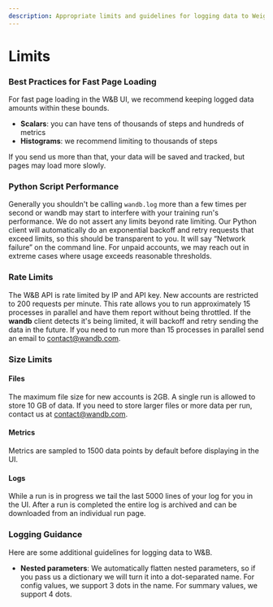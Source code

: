 ```yaml
---
description: Appropriate limits and guidelines for logging data to Weights & Biases
---
```


# Limits

### Best Practices for Fast Page Loading

For fast page loading in the W&B UI, we recommend keeping logged data amounts within these bounds.

- **Scalars**: you can have tens of thousands of steps and hundreds of metrics
- **Histograms**: we recommend limiting to thousands of steps

If you send us more than that, your data will be saved and tracked, but pages may load more slowly.

### Python Script Performance

Generally you shouldn't be calling `wandb.log` more than a few times per second or wandb may start to interfere with your training run's performance. We do not assert any limits beyond rate limiting. Our Python client will automatically do an exponential backoff and retry requests that exceed limits, so this should be transparent to you. It will say “Network failure” on the command line. For unpaid accounts, we may reach out in extreme cases where usage exceeds reasonable thresholds.

### Rate Limits

The W&B API is rate limited by IP and API key. New accounts are restricted to 200 requests per minute. This rate allows you to run approximately 15 processes in parallel and have them report without being throttled. If the **wandb** client detects it's being limited, it will backoff and retry sending the data in the future. If you need to run more than 15 processes in parallel send an email to [contact@wandb.com](mailto:contact@wandb.com).

### Size Limits

#### Files

The maximum file size for new accounts is 2GB. A single run is allowed to store 10 GB of data. If you need to store larger files or more data per run, contact us at [contact@wandb.com](mailto:contact@wandb.com).

#### Metrics

Metrics are sampled to 1500 data points by default before displaying in the UI.

#### Logs

While a run is in progress we tail the last 5000 lines of your log for you in the UI. After a run is completed the entire log is archived and can be downloaded from an individual run page.

### Logging Guidance

Here are some additional guidelines for logging data to W&B.

- **Nested parameters**: We automatically flatten nested parameters, so if you pass us a dictionary we will turn it into a dot-separated name. For config values, we support 3 dots in the name. For summary values, we support 4 dots.
